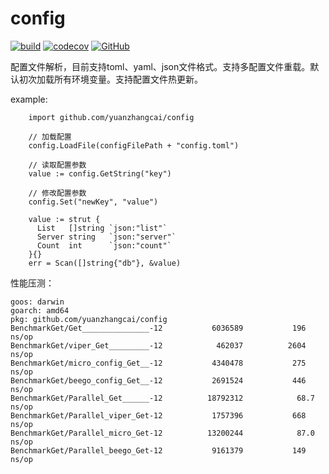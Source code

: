 # config
[![build](https://github.com/yuanzhangcai/config/workflows/Go/badge.svg)](https://github.com/yuanzhangcai/config/actions)
[![codecov](https://codecov.io/gh/yuanzhangcai/config/branch/master/graph/badge.svg)](https://codecov.io/gh/yuanzhangcai/config)
[![GitHub](https://img.shields.io/github/license/yuanzhangcai/config)](https://github.com/yuanzhangcai/config/blob/master/LICENSE)

配置文件解析，目前支持toml、yaml、json文件格式。支持多配置文件重载。默认初次加载所有环境变量。支持配置文件热更新。

example:
```
    import github.com/yuanzhangcai/config

    // 加载配置
    config.LoadFile(configFilePath + "config.toml")

    // 读取配置参数
    value := config.GetString("key")

    // 修改配置参数
    config.Set("newKey", "value")

    value := strut {
      List   []string `json:"list"`
      Server string   `json:"server"`
      Count  int      `json:"count"`
    }{}
    err = Scan([]string{"db"}, &value)

```

性能压测：
```
goos: darwin
goarch: amd64
pkg: github.com/yuanzhangcai/config
BenchmarkGet/Get_______________-12         	 6036589	       196 ns/op
BenchmarkGet/viper_Get_________-12       	  462037	      2604 ns/op
BenchmarkGet/micro_config_Get__-12      	 4340478	       275 ns/op
BenchmarkGet/beego_config_Get__-12      	 2691524	       446 ns/op
BenchmarkGet/Parallel_Get______-12      	18792312	        68.7 ns/op
BenchmarkGet/Parallel_viper_Get-12       	 1757396	       668 ns/op
BenchmarkGet/Parallel_micro_Get-12       	13200244	        87.0 ns/op
BenchmarkGet/Parallel_beego_Get-12       	 9161379	       149 ns/op
```